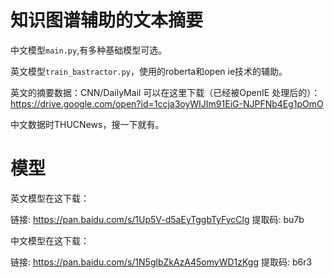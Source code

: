# 知识图谱辅助的文本摘要

中文模型`main.py`,有多种基础模型可选。

英文模型`train_bastractor.py`，使用的roberta和open ie技术的辅助。

英文的摘要数据：CNN/DailyMail 可以在这里下载（已经被OpenIE 处理后的）：https://drive.google.com/open?id=1ccja3oyWIJIm91EiG-NJPFNb4Eg1pOmO

中文数据时THUCNews，搜一下就有。

# 模型

英文模型在这下载：

链接: https://pan.baidu.com/s/1Up5V-d5aEyTggbTyFycClg 提取码: bu7b 

中文模型在这下载：

链接: https://pan.baidu.com/s/1N5glbZkAzA45omyWD1zKgg 提取码: b6r3 